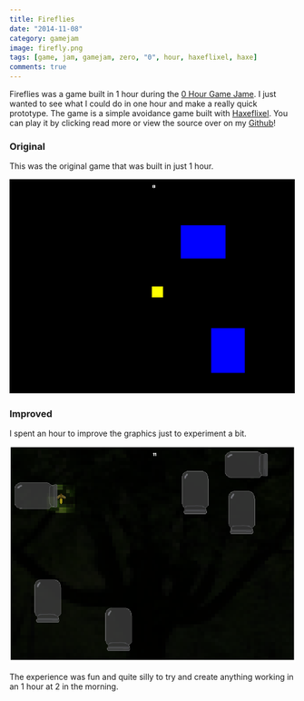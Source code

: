 ```yaml
---
title: Fireflies
date: "2014-11-08"
category: gamejam
image: firefly.png
tags: [game, jam, gamejam, zero, "0", hour, haxeflixel, haxe]
comments: true
---
```


Fireflies was a game built in 1 hour during the [0 Hour Game Jame](0hgame.eu). I just wanted to see what I could do in one hour and make a really quick prototype. The game is a simple avoidance game built with [Haxeflixel](http://haxeflixel.com/). You can play it by clicking read more or view the source over on my [Github](https://github.com/cxsquared/Firefly-0hgame)!

### Original

This was the original game that was built in just 1 hour.

![Image of original fire fly game](ogfire.png)

### Improved

I spent an hour to improve the graphics just to experiment a bit.

![Image of improved fire fly game](firefly.png)

The experience was fun and quite silly to try and create anything working in an 1 hour at 2 in the morning.
